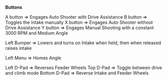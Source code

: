 **Buttons**

A button => Engages Auto Shooter with Drive Assistance
B button => Toggles the intake manually
X button => Engages Auto Shooter without Drive Assistance
Y button => Engages Manual Shooting with a constant 3000 RPM and Medium Angle

Left Bumper => Lowers and turns on Intake when held, then when released raises intake

Left Menu => Homes Angle

Left D-Pad => Reverses Feeder Wheels
Top D-Pad => Toggle between drive and climb mode
Bottom D-Pad => Reverse Intake and Feeder Wheels